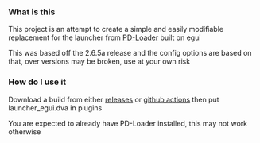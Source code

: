 ### What is this

This project is an attempt to create a simple and easily modifiable replacement for the launcher from [PD-Loader](https://github.com/PDModdingCommunity/PD-Loader) built on egui

This was based off the 2.6.5a release and the config options are based on that, over versions may be broken, use at your own risk

### How do I use it

Download a build from either [releases](https://github.com/BroGamer4256/launcher-egui/releases) or [github actions](https://github.com/BroGamer4256/launcher-egui/actions) then put launcher_egui.dva in plugins

You are expected to already have PD-Loader installed, this may not work otherwise
